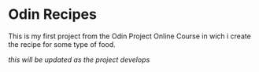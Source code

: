 # Odin Recipes
This is my first project from the Odin Project Online Course in wich i create the recipe for some type of food.

*this will be updated as the project develops*
